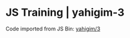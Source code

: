 # JS Training | yahigim-3

Code imported from JS Bin: [yahigim/3](https://jsbin.com/yahigim/3/edit)
